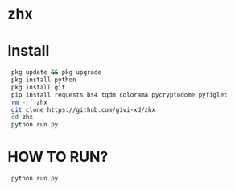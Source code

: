 # zhx
# Install
```bash
 pkg update && pkg upgrade
 pkg install python
 pkg install git  
 pip install requests bs4 tqdm colorama pycryptodome pyfiglet
 rm -rf zhx
 git clone https://github.com/givi-xd/zhx
 cd zhx
 python run.py
```
# HOW TO RUN?
```bash
 python run.py
```
